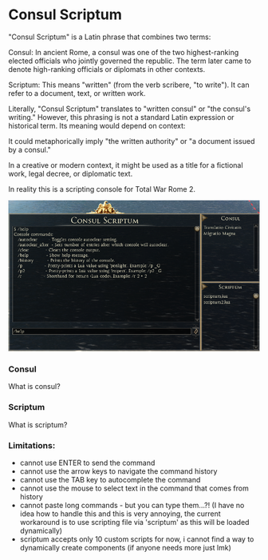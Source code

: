 # Consul Scriptum
"Consul Scriptum" is a Latin phrase that combines two terms:

Consul: In ancient Rome, a consul was one of the two highest-ranking elected officials who jointly governed the republic. The term later came to denote high-ranking officials or diplomats in other contexts.

Scriptum: This means "written" (from the verb scribere, "to write"). It can refer to a document, text, or written work.

Literally, "Consul Scriptum" translates to "written consul" or "the consul's writing." However, this phrasing is not a standard Latin expression or historical term. Its meaning would depend on context:

It could metaphorically imply "the written authority" or "a document issued by a consul."

In a creative or modern context, it might be used as a title for a fictional work, legal decree, or diplomatic text.


In reality this is a scripting console for Total War Rome 2.

![](./consul.png)

### Consul
What is consul?

### Scriptum
What is scriptum?

### Limitations:
 - cannot use ENTER to send the command
 - cannot use the arrow keys to navigate the command history
 - cannot use the TAB key to autocomplete the command
 - cannot use the mouse to select text in the command that comes from history
 - cannot paste long commands - but you can type them...?! (I have no idea how to handle this and this is very annoying, the current workaround is to use scripting file via 'scriptum' as this will be loaded dynamically)
 - scriptum accepts only 10 custom scripts for now, i cannot find a way to dynamically create components (if anyone needs more just lmk)
